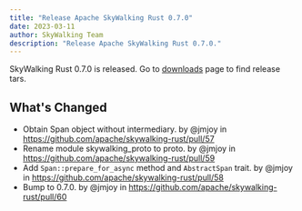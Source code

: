 ```yaml
---
title: "Release Apache SkyWalking Rust 0.7.0"
date: 2023-03-11
author: SkyWalking Team
description: "Release Apache SkyWalking Rust 0.7.0."
---
```


SkyWalking Rust 0.7.0 is released. Go to [downloads](/downloads) page to find release tars.

## What's Changed

* Obtain Span object without intermediary. by @jmjoy in https://github.com/apache/skywalking-rust/pull/57
* Rename module skywalking_proto to proto. by @jmjoy in https://github.com/apache/skywalking-rust/pull/59
* Add `Span::prepare_for_async` method and `AbstractSpan` trait. by @jmjoy in https://github.com/apache/skywalking-rust/pull/58
* Bump to 0.7.0. by @jmjoy in https://github.com/apache/skywalking-rust/pull/60
